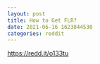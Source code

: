 ```yaml
--- 
layout: post 
title: How to Get FLR? 
date: 2021-06-16 1623844530 
categories: reddit 
--- 
```

https://redd.it/o133tu